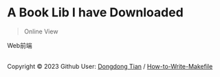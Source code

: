 # A Book Lib I have Downloaded

> Online View


<div class="book"
    onclick="
    var pdfContainer = document.getElementById('pdf-container');
    if (pdfContainer.style.display === 'none') {
      pdfContainer.style.display = 'block';
    } else {
      pdfContainer.style.display = 'none';
    }
    ">
  <p>Web前端</p>
  
  <div class="pdf-container" id="pdf-container" style="display: none;">
    <iframe src="https://drive.google.com/file/d/1pW_5OztxOyCWba0K9KYWuPrQbW6Gfd0B/view?usp=drive_link" width="100%" height="1000"></iframe>
  </div>
  <br>
  <div class="copyright">
    Copyright &copy; 2023 Github User: 
    <a href="https://github.com/seisman">Dongdong Tian</a>
    /
    <a href="https://github.com/seisman/how-to-write-makefile">How-to-Write-Makefile</a>
  </div>
</div>
